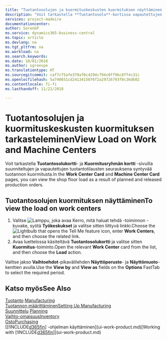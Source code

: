 ```yaml
---
title: "Tuotantosolujen ja kuormituskeskusten kuormituksen näyttäminen | Microsoft Docs"
description: "Voit tarkastella **Tuotantosolu**-kortissa vapautettujen tuotantotilausten vuoksi tuotantosoluihin syntynyttä kuormitusta."
services: project-madeira
documentationcenter: 
author: SorenGP
ms.service: dynamics365-business-central
ms.topic: article
ms.devlang: na
ms.tgt_pltfrm: na
ms.workload: na
ms.search.keywords: 
ms.date: 10/01/2018
ms.author: sgroespe
ms.translationtype: HT
ms.sourcegitcommit: caf7cf5afe370af0c4294c794c0ff9bc8ff4c31c
ms.openlocfilehash: 5a740651cd2413415076f2a29726793f0c36db02
ms.contentlocale: fi-fi
ms.lasthandoff: 11/22/2018

---
```

# <a name="view-load-on-work-and-machine-centers"></a><span data-ttu-id="23249-103">Tuotantosolujen ja kuormituskeskusten kuormituksen tarkasteleminen</span><span class="sxs-lookup"><span data-stu-id="23249-103">View Load on Work and Machine Centers</span></span>
<span data-ttu-id="23249-104">Voit tarkastella **Tuotantosolukortti**- ja **Kuormitusryhmän kortti** -sivuilla suunniteltujen ja vapautettujen tuotantotilausten seurauksena syntyvää tuotannon kuormitusta.</span><span class="sxs-lookup"><span data-stu-id="23249-104">In the **Work Center Card** and **Machine Center Card** pages, you can view the shop floor load as a result of planned and released production orders.</span></span>    

## <a name="to-view-the-load-on-work-centers"></a><span data-ttu-id="23249-105">Tuotantosolujen kuormituksen näyttäminen</span><span class="sxs-lookup"><span data-stu-id="23249-105">To view the load on work centers</span></span>  
1.  <span data-ttu-id="23249-106">Valitse ![Lamppu, joka avaa Kerro, mitä haluat tehdä -toiminnon](media/ui-search/search_small.png "Kerro, mitä haluat tehdä") -kuvake, syötä **Työkeskukset** ja valitse sitten liittyvä linkki.</span><span class="sxs-lookup"><span data-stu-id="23249-106">Choose the ![Lightbulb that opens the Tell Me feature](media/ui-search/search_small.png "Tell me what you want to do") icon, enter **Work Centers**, and then choose the related link.</span></span>  
2.  <span data-ttu-id="23249-107">Avaa luettelossa käsiteltävä **Tuotantosolukortti** ja valitse sitten **Kuormitus**-toiminto.</span><span class="sxs-lookup"><span data-stu-id="23249-107">Open the relevant **Work Center** card from the list, and then choose the **Load** action.</span></span>  

<span data-ttu-id="23249-108">Valitse jakso **Vaihtoehdot**-pikavälilehden **Näyttöperuste**- ja **Näyttömuoto**-kenttien avulla.</span><span class="sxs-lookup"><span data-stu-id="23249-108">Use the **View by** and **View as** fields on the **Options** FastTab to select the required period.</span></span>  

## <a name="see-also"></a><span data-ttu-id="23249-109">Katso myös</span><span class="sxs-lookup"><span data-stu-id="23249-109">See Also</span></span>  
<span data-ttu-id="23249-110">[Tuotanto](production-manage-manufacturing.md)  </span><span class="sxs-lookup"><span data-stu-id="23249-110">[Manufacturing](production-manage-manufacturing.md)  </span></span>  
[<span data-ttu-id="23249-111">Tuotannon määrittäminen</span><span class="sxs-lookup"><span data-stu-id="23249-111">Setting Up Manufacturing</span></span>](production-configure-production-processes.md)  
<span data-ttu-id="23249-112">[Suunnittelu](production-planning.md)    </span><span class="sxs-lookup"><span data-stu-id="23249-112">[Planning](production-planning.md)    </span></span>  
[<span data-ttu-id="23249-113">Vaihto-omaisuus</span><span class="sxs-lookup"><span data-stu-id="23249-113">Inventory</span></span>](inventory-manage-inventory.md)  
[<span data-ttu-id="23249-114">Osto</span><span class="sxs-lookup"><span data-stu-id="23249-114">Purchasing</span></span>](purchasing-manage-purchasing.md)  
<span data-ttu-id="23249-115">[[!INCLUDE[d365fin](includes/d365fin_md.md)] -ohjelman käyttäminen](ui-work-product.md)</span><span class="sxs-lookup"><span data-stu-id="23249-115">[Working with [!INCLUDE[d365fin](includes/d365fin_md.md)]](ui-work-product.md)</span></span>

